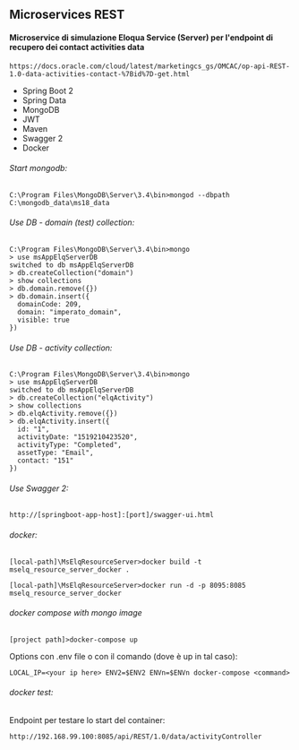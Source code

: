 ## Microservices REST

#### Microservice di simulazione Eloqua Service (Server) per l'endpoint di recupero dei contact activities data 

```
https://docs.oracle.com/cloud/latest/marketingcs_gs/OMCAC/op-api-REST-1.0-data-activities-contact-%7Bid%7D-get.html
```

* Spring Boot 2
* Spring Data
* MongoDB
* JWT
* Maven
* Swagger 2
* Docker 

###### Start mongodb:

```
C:\Program Files\MongoDB\Server\3.4\bin>mongod --dbpath C:\mongodb_data\ms18_data
```

###### Use DB - domain (test) collection:

```
C:\Program Files\MongoDB\Server\3.4\bin>mongo
> use msAppElqServerDB
switched to db msAppElqServerDB
> db.createCollection("domain")
> show collections
> db.domain.remove({})
> db.domain.insert({
  domainCode: 209,
  domain: "imperato_domain",
  visible: true
})
```

###### Use DB - activity collection:

```
C:\Program Files\MongoDB\Server\3.4\bin>mongo
> use msAppElqServerDB
switched to db msAppElqServerDB
> db.createCollection("elqActivity")
> show collections
> db.elqActivity.remove({})
> db.elqActivity.insert({
  id: "1",
  activityDate: "1519210423520",
  activityType: "Completed",
  assetType: "Email",
  contact: "151"
})
```

###### Use Swagger 2:

```
http://[springboot-app-host]:[port]/swagger-ui.html
```

###### docker:
```
[local-path]\MsElqResourceServer>docker build -t mselq_resource_server_docker .

[local-path]\MsElqResourceServer>docker run -d -p 8095:8085 mselq_resource_server_docker
```

###### docker compose with mongo image
```
[project path]>docker-compose up
```

Options con .env file o con il comando (dove <command> è up in tal caso):
```
LOCAL_IP=<your ip here> ENV2=$ENV2 ENVn=$ENVn docker-compose <command>
```

###### docker test:
Endpoint per testare lo start del container:

```
http://192.168.99.100:8085/api/REST/1.0/data/activityController
```
